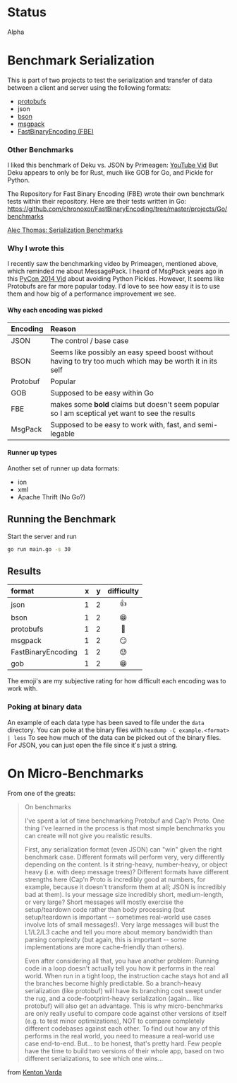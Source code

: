 # Status
Alpha

# Benchmark Serialization
This is part of two projects to test the serialization and transfer
of data between a client and server using the following formats:

 - [protobufs](https://developers.google.com/protocol-buffers/)
 - json
 - [bson](https://bsonspec.org/)
 - [msgpack](https://msgpack.org/)
 - [FastBinaryEncoding (FBE)](https://github.com/chronoxor/FastBinaryEncoding)

### Other Benchmarks
I liked this benchmark of Deku vs. JSON by Primeagen: [YouTube Vid](https://www.youtube.com/watch?v=MuCK81q1edU)
But Deku appears to only be for Rust, much like GOB for Go, and Pickle for Python.

The Repository for Fast Binary Encoding (FBE) wrote their own benchmark tests within their repository.
Here are their tests written in Go: https://github.com/chronoxor/FastBinaryEncoding/tree/master/projects/Go/benchmarks

[Alec Thomas: Serialization Benchmarks](https://github.com/alecthomas/go_serialization_benchmarks)


### Why I wrote this
I recently saw the benchmarking video by Primeagen, mentioned above, which reminded me about MessagePack.
I heard of MsgPack years ago in this [PyCon 2014 Vid](https://www.youtube.com/watch?v=7KnfGDajDQw) about avoiding Python Pickles.
However, It seems like Protobufs are far more popular today. 
I'd love to see how easy it is to use them and how big of a performance improvement we see. 

#### Why each encoding was picked
| Encoding | Reason |
|:---|:---|
| JSON | The control / base case |
| BSON | Seems like possibly an easy speed boost without having to try too much which may be worth it in its self |
| Protobuf | Popular |
| GOB | Supposed to be easy within Go |
| FBE | makes some __bold__ claims but doesn't seem popular so I am sceptical yet want to see the results |
| MsgPack | Supposed to be easy to work with, fast, and semi-legable |

#### Runner up types
Another set of runner up data formats:
 - ion
 - xml
 - Apache Thrift (No Go?)

## Running the Benchmark
Start the server and run
```bash
go run main.go -s 30
```

## Results

|format | x | y | difficulty |
|:---|---:|---:|:---:|
|json | 1 | 2| :+1: |
|bson | 1 | 2| :grin: |
|protobufs| 1 | 2| :grimacing: |
|msgpack| 1 | 2| :smirk: |
|FastBinaryEncoding| 1 | 2| :sweat: |
|gob| 1 | 2| :grin: |

The emoji's are my subjective rating for how difficult each encoding was to work with.

### Poking at binary data
An example of each data type has been saved to file under the `data` directory.
You can poke at the binary files with `hexdump -C example.<format> | less`
To see how much of the data can be picked out of the binary files. 
For JSON, you can just open the file since it's just a string.

# On Micro-Benchmarks
From one of the greats:

> On benchmarks
>
> I've spent a lot of time benchmarking Protobuf and Cap'n Proto. One thing I've learned in the process is that most simple benchmarks you can create will not give you realistic results.
>
> First, any serialization format (even JSON) can "win" given the right benchmark case. Different formats will perform very, very differently depending on the content. Is it string-heavy, number-heavy, or object heavy (i.e. with deep message trees)? Different formats have different strengths here (Cap'n Proto is incredibly good at numbers, for example, because it doesn't transform them at all; JSON is incredibly bad at them). Is your message size incredibly short, medium-length, or very large? Short messages will mostly exercise the setup/teardown code rather than body processing (but setup/teardown is important -- sometimes real-world use cases involve lots of small messages!). Very large messages will bust the L1/L2/L3 cache and tell you more about memory bandwidth than parsing complexity (but again, this is important -- some implementations are more cache-friendly than others).
>
> Even after considering all that, you have another problem: Running code in a loop doesn't actually tell you how it performs in the real world. When run in a tight loop, the instruction cache stays hot and all the branches become highly predictable. So a branch-heavy serialization (like protobuf) will have its branching cost swept under the rug, and a code-footprint-heavy serialization (again... like protobuf) will also get an advantage. This is why micro-benchmarks are only really useful to compare code against other versions of itself (e.g. to test minor optimizations), NOT to compare completely different codebases against each other. To find out how any of this performs in the real world, you need to measure a real-world use case end-to-end. But... to be honest, that's pretty hard. Few people have the time to build two versions of their whole app, based on two different serializations, to see which one wins...

from [Kenton Varda](https://stackoverflow.com/questions/61347404/protobuf-vs-flatbuffers-vs-capn-proto-which-is-faster#answer-61370743)
